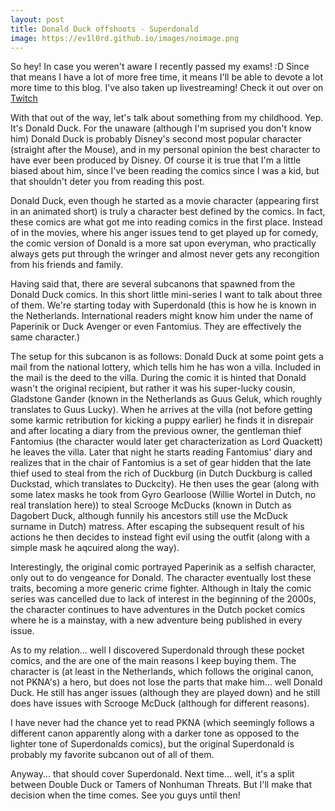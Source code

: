 ```yaml
---
layout: post
title: Donald Duck offshoots - Superdonald
image: https://ev1l0rd.github.io/images/noimage.png
---
```


So hey! In case you weren't aware I recently passed my exams! :D Since that means I have a lot of more free time, it means I'll be able to devote a lot more time to this blog. I've also taken up livestreaming! Check it out over on [Twitch](https://twitch.tv/evistreams)

With that out of the way, let's talk about something from my childhood. Yep. It's Donald Duck. For the unaware (although I'm suprised you don't know him) Donald Duck is probably Disney's second most popular character (straight after the Mouse), and in my personal opinion the best character to have ever been produced by Disney. Of course it is true that I'm a little biased about him, since I've been reading the comics since I was a kid, but that shouldn't deter you from reading this post.

Donald Duck, even though he started as a movie character (appearing first in an animated short) is truly a character best defined by the comics. In fact, these comics are what got me into reading comics in the first place. Instead of in the movies, where his anger issues tend to get played up for comedy, the comic version of Donald is a more sat upon everyman, who practically always gets put through the wringer and almost never gets any recongition from his friends and family.

Having said that, there are several subcanons that spawned from the Donald Duck comics. In this short little mini-series I want to talk about three of them. We're starting today with Superdonald (this is how he is known in the Netherlands. International readers might know him under the name of Paperinik or Duck Avenger or even Fantomius. They are effectively the same character.)

The setup for this subcanon is as follows: Donald Duck at some point gets a mail from the national lottery, which tells him he has won a villa. Included in the mail is the deed to the villa. During the comic it is hinted that Donald wasn't the original recipient, but rather it was his super-lucky cousin, Gladstone Gander (known in the Netherlands as Guus Geluk, which roughly translates to Guus Lucky). When he arrives at the villa (not before getting some karmic retribution for kicking a puppy earlier) he finds it in disrepair and after locating a diary from the previous owner, the gentleman thief Fantomius (the character would later get characterization as Lord Quackett) he leaves the villa. Later that night he starts reading Fantomius' diary and realizes that in the chair of Fantomius is a set of gear hidden that the late thief used to steal from the rich of Duckburg (in Dutch Duckburg is called Duckstad, which translates to Duckcity). He then uses the gear (along with some latex masks he took from Gyro Gearloose (Willie Wortel in Dutch, no real translation here)) to steal Scrooge McDucks (known in Dutch as Dagobert Duck, although funnily his ancestors still use the McDuck surname in Dutch) matress. After escaping the subsequent result of his actions he then decides to instead fight evil using the outfit (along with a simple mask he aqcuired along the way).

Interestingly, the original comic portrayed Paperinik as a selfish character, only out to do vengeance for Donald. The character eventually lost these traits, becoming a more generic crime fighter. Although in Italy the comic series was cancelled due to lack of interest in the beginning of the 2000s, the character continues to have adventures in the Dutch pocket comics where he is a mainstay, with a new adventure being published in every issue.

As to my relation... well I discovered Superdonald through these pocket comics, and the are one of the main reasons I keep buying them. The character is (at least in the Netherlands, which follows the original canon, not PKNA's) a hero, but does not lose the parts that make him... well Donald Duck. He still has anger issues (although they are played down) and he still does have issues with Scrooge McDuck (although for different reasons).

I have never had the chance yet to read PKNA (which seemingly follows a different canon apparently along with a darker tone as opposed to the lighter tone of Superdonalds comics), but the original Superdonald is probably my favorite subcanon out of all of them.

Anyway... that should cover Superdonald. Next time... well, it's a split between Double Duck or Tamers of Nonhuman Threats. But I'll make that decision when the time comes. See you guys until then!
